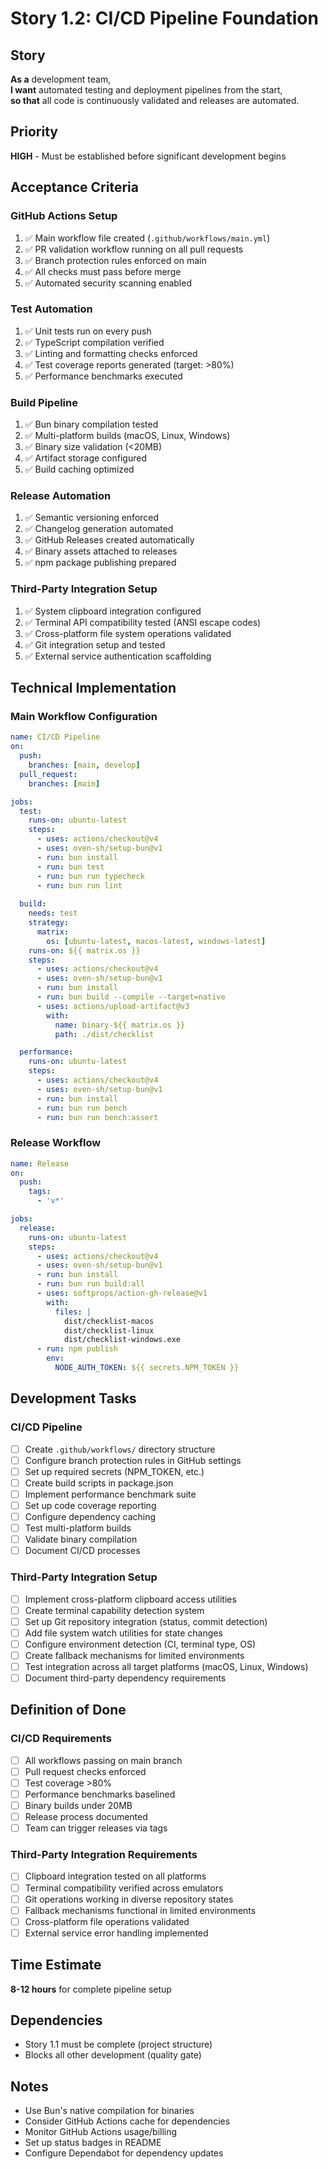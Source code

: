 # Story 1.2: CI/CD Pipeline Foundation

## Story
**As a** development team,  
**I want** automated testing and deployment pipelines from the start,  
**so that** all code is continuously validated and releases are automated.

## Priority
**HIGH** - Must be established before significant development begins

## Acceptance Criteria

### GitHub Actions Setup
1. ✅ Main workflow file created (`.github/workflows/main.yml`)
2. ✅ PR validation workflow running on all pull requests
3. ✅ Branch protection rules enforced on main
4. ✅ All checks must pass before merge
5. ✅ Automated security scanning enabled

### Test Automation
1. ✅ Unit tests run on every push
2. ✅ TypeScript compilation verified
3. ✅ Linting and formatting checks enforced
4. ✅ Test coverage reports generated (target: >80%)
5. ✅ Performance benchmarks executed

### Build Pipeline
1. ✅ Bun binary compilation tested
2. ✅ Multi-platform builds (macOS, Linux, Windows)
3. ✅ Binary size validation (<20MB)
4. ✅ Artifact storage configured
5. ✅ Build caching optimized

### Release Automation
1. ✅ Semantic versioning enforced
2. ✅ Changelog generation automated
3. ✅ GitHub Releases created automatically
4. ✅ Binary assets attached to releases
5. ✅ npm package publishing prepared

### Third-Party Integration Setup
1. ✅ System clipboard integration configured
2. ✅ Terminal API compatibility tested (ANSI escape codes)
3. ✅ Cross-platform file system operations validated
4. ✅ Git integration setup and tested
5. ✅ External service authentication scaffolding

## Technical Implementation

### Main Workflow Configuration
```yaml
name: CI/CD Pipeline
on:
  push:
    branches: [main, develop]
  pull_request:
    branches: [main]

jobs:
  test:
    runs-on: ubuntu-latest
    steps:
      - uses: actions/checkout@v4
      - uses: oven-sh/setup-bun@v1
      - run: bun install
      - run: bun test
      - run: bun run typecheck
      - run: bun run lint
      
  build:
    needs: test
    strategy:
      matrix:
        os: [ubuntu-latest, macos-latest, windows-latest]
    runs-on: ${{ matrix.os }}
    steps:
      - uses: actions/checkout@v4
      - uses: oven-sh/setup-bun@v1
      - run: bun install
      - run: bun build --compile --target=native
      - uses: actions/upload-artifact@v3
        with:
          name: binary-${{ matrix.os }}
          path: ./dist/checklist

  performance:
    runs-on: ubuntu-latest
    steps:
      - uses: actions/checkout@v4
      - uses: oven-sh/setup-bun@v1
      - run: bun install
      - run: bun run bench
      - run: bun run bench:assert
```

### Release Workflow
```yaml
name: Release
on:
  push:
    tags:
      - 'v*'

jobs:
  release:
    runs-on: ubuntu-latest
    steps:
      - uses: actions/checkout@v4
      - uses: oven-sh/setup-bun@v1
      - run: bun install
      - run: bun run build:all
      - uses: softprops/action-gh-release@v1
        with:
          files: |
            dist/checklist-macos
            dist/checklist-linux
            dist/checklist-windows.exe
      - run: npm publish
        env:
          NODE_AUTH_TOKEN: ${{ secrets.NPM_TOKEN }}
```

## Development Tasks

### CI/CD Pipeline
- [ ] Create `.github/workflows/` directory structure
- [ ] Configure branch protection rules in GitHub settings
- [ ] Set up required secrets (NPM_TOKEN, etc.)
- [ ] Create build scripts in package.json
- [ ] Implement performance benchmark suite
- [ ] Set up code coverage reporting
- [ ] Configure dependency caching
- [ ] Test multi-platform builds
- [ ] Validate binary compilation
- [ ] Document CI/CD processes

### Third-Party Integration Setup
- [ ] Implement cross-platform clipboard access utilities
- [ ] Create terminal capability detection system
- [ ] Set up Git repository integration (status, commit detection)
- [ ] Add file system watch utilities for state changes
- [ ] Configure environment detection (CI, terminal type, OS)
- [ ] Create fallback mechanisms for limited environments
- [ ] Test integration across all target platforms (macOS, Linux, Windows)
- [ ] Document third-party dependency requirements

## Definition of Done

### CI/CD Requirements
- [ ] All workflows passing on main branch
- [ ] Pull request checks enforced
- [ ] Test coverage >80%
- [ ] Performance benchmarks baselined
- [ ] Binary builds under 20MB
- [ ] Release process documented
- [ ] Team can trigger releases via tags

### Third-Party Integration Requirements
- [ ] Clipboard integration tested on all platforms
- [ ] Terminal compatibility verified across emulators
- [ ] Git operations working in diverse repository states
- [ ] Fallback mechanisms functional in limited environments
- [ ] Cross-platform file operations validated
- [ ] External service error handling implemented

## Time Estimate
**8-12 hours** for complete pipeline setup

## Dependencies
- Story 1.1 must be complete (project structure)
- Blocks all other development (quality gate)

## Notes
- Use Bun's native compilation for binaries
- Consider GitHub Actions cache for dependencies
- Monitor GitHub Actions usage/billing
- Set up status badges in README
- Configure Dependabot for dependency updates